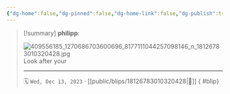 ```yaml
---
{"dg-home":false,"dg-pinned":false,"dg-home-link":false,"dg-publish":true,"tags":["dgblip"],"disabled rules":["yaml-title","yaml-title-alias","file-name-heading"],"title":"philipp on instagram @ 2023-12-13","created-date":"2023-12-13T16:00:00","updated-date":"2025-05-02T17:43:08","dg-path":"blips/18126783010320428.md","permalink":"/blips/18126783010320428/","dgPassFrontmatter":true}
---
```


> [!summary] **philipp**:
>
> ![409556185_1270686703600696_8177111044257098146_n_18126783010320428.jpg](/img/user/attachments/409556185_1270686703600696_8177111044257098146_n_18126783010320428.jpg)
> Look after your
> - - -
>
> 🗓️ `Wed, Dec 13, 2023` · [[public/blips/18126783010320428\|🔗]]
{ #blip}

